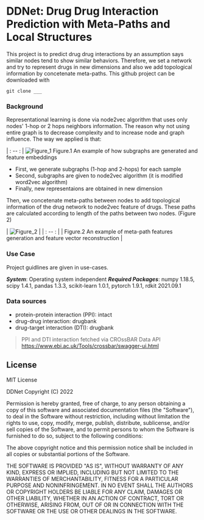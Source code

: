 # DDNet: Drug Drug Interaction Prediction with Meta-Paths and Local Structures

This project is to predict drug drug interactions by an assumption says similar nodes tend to show similar behaviors. Therefore, we set a network and try to represent drugs in new dimensions and also we add topological information by concetenate meta-paths. This github project can be downloaded with 

```
git clone ___
```

### Background
Representational learning is done via node2vec algorithm that uses only nodes' 1-hop or 2 hops neighbors information. The reason why not using entire graph is to decrease complexity and to increase node and graph influence. The way we applied is that:

| : -- : |
![Figure_1](https://user-images.githubusercontent.com/37181660/175314027-792efa16-e895-48ad-a182-b4667ea996aa.svg)
Figure.1 An example of how subgraphs are generated and feature embeddings 

 - First, we generate subgraphs (1-hop and 2-hops) for each sample
 - Second, subgraphs are given to node2vec algorithm (it is modified word2vec algorithm)
 - Finally, new representaions are obtained in new dimension

Then, we concetenate meta-paths between nodes to add topological information of the drug network to node2vec feature of drugs. These paths are calculated according to length of the paths between two nodes. (Figure 2)

| ![Figure_2](https://user-images.githubusercontent.com/37181660/175314066-e42a1b6d-5a9f-494d-ba6e-f60e32b54779.svg) |
| : -- : |
| Figure.2 An example of meta-path features generation and feature vector reconstruction |


### Use Case

Project guidlines are given in use-cases.

***System***: Operating system independent
***Required Packages***: numpy 1.18.5, scipy 1.4.1, pandas 1.3.3, scikit-learn 1.0.1, pytorch 1.9.1, rdkit 2021.09.1


### Data sources
- protein-protein interaction (PPI): intact
- drug-drug interaction: drugbank
- drug-target interaction (DTI): drugbank

>PPI and DTI interaction fetched via CROssBAR Data API<br>
>https://www.ebi.ac.uk/Tools/crossbar/swagger-ui.html

## License

MIT License

DDNet Copyright (C) 2022

Permission is hereby granted, free of charge, to any person obtaining a copy of this software and associated documentation files (the "Software"), to deal in the Software without restriction, including without limitation the rights to use, copy, modify, merge, publish, distribute, sublicense, and/or sell copies of the Software, and to permit persons to whom the Software is furnished to do so, subject to the following conditions:

The above copyright notice and this permission notice shall be included in all copies or substantial portions of the Software.

THE SOFTWARE IS PROVIDED "AS IS", WITHOUT WARRANTY OF ANY KIND, EXPRESS OR IMPLIED, INCLUDING BUT NOT LIMITED TO THE WARRANTIES OF MERCHANTABILITY, FITNESS FOR A PARTICULAR PURPOSE AND NONINFRINGEMENT. IN NO EVENT SHALL THE AUTHORS OR COPYRIGHT HOLDERS BE LIABLE FOR ANY CLAIM, DAMAGES OR OTHER LIABILITY, WHETHER IN AN ACTION OF CONTRACT, TORT OR OTHERWISE, ARISING FROM, OUT OF OR IN CONNECTION WITH THE SOFTWARE OR THE USE OR OTHER DEALINGS IN THE SOFTWARE.
